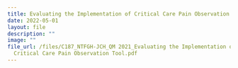 ```yaml
---
title: Evaluating the Implementation of Critical Care Pain Observation Tool
date: 2022-05-01
layout: file
description: ""
image: ""
file_url: /files/C187_NTFGH-JCH_QM 2021_Evaluating the Implementation of
  Critical Care Pain Observation Tool.pdf
---
```

